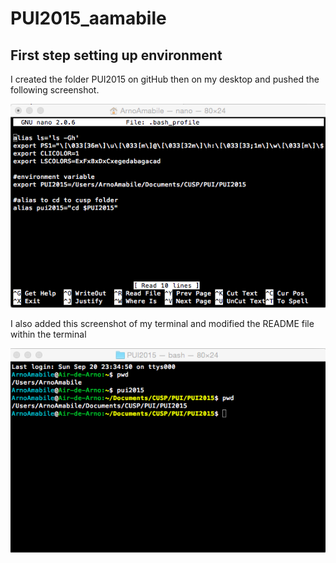 # PUI2015_aamabile

## First step setting up environment
I created the folder PUI2015 on gitHub then on my desktop and pushed the following screenshot.

![Alt text](bash_profile.png)

I also added this screenshot of my terminal and modified the README file within the terminal

![Alt text](env_var.png)
